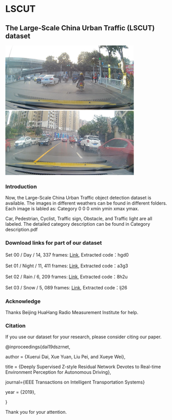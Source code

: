 # LSCUT
## The Large-Scale China Urban Traffic (LSCUT) dataset
<img src="Example.jpg" width="400px"><img src="Example1.jpg" width="400px">

### Introduction
Now,  the Large-Scale China Urban Traffic object detection dataset is available. The images in different weathers can be found in different folders. Each image is labled as: Category 0 0 0 xmin ymin xmax ymax. 

Car, Pedestrian, Cyclist, Traffic sign, Obstacle, and Traffic light are all labeled. The detailed category description can be found in Category description.pdf

### Download links for part of our dataset
  Set 00 / Day / 14, 337 frames: [Link](https://pan.baidu.com/s/1sPYM_fbubakAUcMVKBDrCw), Extracted code：hgd0 
  
  Set 01 / Night / 11, 411 frames: [Link](https://pan.baidu.com/s/1El74dW3_f9Mzr5dghD8QhA), Extracted code：a3g3 
  
  Set 02 / Rain / 6, 209 frames: [Link](https://pan.baidu.com/s/1Yv1X_a3p1nzsp6MaPWpnnQ), Extracted code：8h2u 
  
  Set 03 / Snow / 5, 089 frames: [Link](https://pan.baidu.com/s/1UemsAZpgul5m22vM3G0x9Q), Extracted code：lj26 

### Acknowledge
Thanks Beijing HuaHang Radio Measurement Institute for help.

### Citation
If you use our dataset for your research, please consider citing our paper.

@inproceedings{dai19dszrnet,

author = {Xuerui Dai, Xue Yuan, Liu Pei, and Xueye Wei},

title = {Deeply Supervised Z-style Residual Network Devotes to Real-time Environment Perception for Autonomous Driving},

journal={IEEE Transactions on Intelligent Transportation Systems}

year = {2019},

}

Thank you for your attention.  
